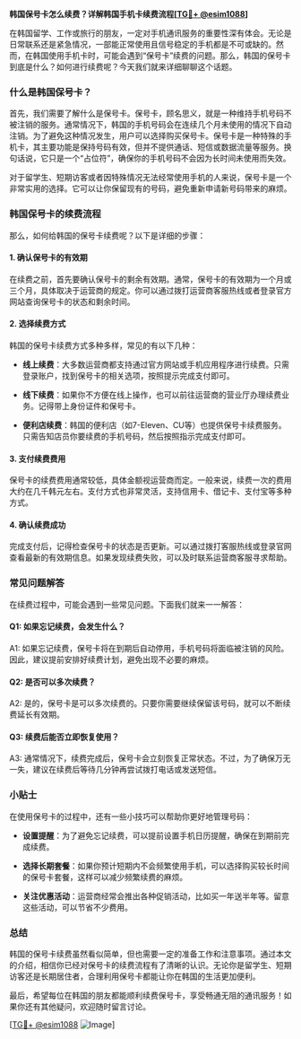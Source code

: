 **韩国保号卡怎么续费？详解韩国手机卡续费流程[[TG💪+ @esim1088](https://t.me/s/esim1088)]**

在韩国留学、工作或旅行的朋友，一定对手机通讯服务的重要性深有体会。无论是日常联系还是紧急情况，一部能正常使用且信号稳定的手机都是不可或缺的。然而，在韩国使用手机卡时，可能会遇到“保号卡”续费的问题。那么，韩国的保号卡到底是什么？如何进行续费呢？今天我们就来详细聊聊这个话题。

### 什么是韩国保号卡？

首先，我们需要了解什么是保号卡。保号卡，顾名思义，就是一种维持手机号码不被注销的服务。通常情况下，韩国的手机号码会在连续几个月未使用的情况下自动注销。为了避免这种情况发生，用户可以选择购买保号卡。保号卡是一种特殊的手机卡，其主要功能是保持号码有效，但并不提供通话、短信或数据流量等服务。换句话说，它只是一个“占位符”，确保你的手机号码不会因为长时间未使用而失效。

对于留学生、短期访客或者因特殊情况无法经常使用手机的人来说，保号卡是一个非常实用的选择。它可以让你保留现有的号码，避免重新申请新号码带来的麻烦。

### 韩国保号卡的续费流程

那么，如何给韩国的保号卡续费呢？以下是详细的步骤：

#### 1. 确认保号卡的有效期

在续费之前，首先要确认保号卡的剩余有效期。通常，保号卡的有效期为一个月或三个月，具体取决于运营商的规定。你可以通过拨打运营商客服热线或者登录官方网站查询保号卡的状态和剩余时间。

#### 2. 选择续费方式

韩国的保号卡续费方式多种多样，常见的有以下几种：

- **线上续费**：大多数运营商都支持通过官方网站或手机应用程序进行续费。只需登录账户，找到保号卡的相关选项，按照提示完成支付即可。
  
- **线下续费**：如果你不方便在线上操作，也可以前往运营商的营业厅办理续费业务。记得带上身份证件和保号卡。

- **便利店续费**：韩国的便利店（如7-Eleven、CU等）也提供保号卡续费服务。只需告知店员你要续费的手机号码，然后按照指示完成支付即可。

#### 3. 支付续费费用

保号卡的续费费用通常较低，具体金额视运营商而定。一般来说，续费一次的费用大约在几千韩元左右。支付方式也非常灵活，支持信用卡、借记卡、支付宝等多种方式。

#### 4. 确认续费成功

完成支付后，记得检查保号卡的状态是否更新。可以通过拨打客服热线或登录官网查看最新的有效期信息。如果发现续费失败，可以及时联系运营商客服寻求帮助。

### 常见问题解答

在续费过程中，可能会遇到一些常见问题。下面我们就来一一解答：

#### Q1: 如果忘记续费，会发生什么？

A1: 如果忘记续费，保号卡将在到期后自动停用，手机号码将面临被注销的风险。因此，建议提前安排好续费计划，避免出现不必要的麻烦。

#### Q2: 是否可以多次续费？

A2: 是的，保号卡是可以多次续费的。只要你需要继续保留该号码，就可以不断续费延长有效期。

#### Q3: 续费后能否立即恢复使用？

A3: 通常情况下，续费完成后，保号卡会立刻恢复正常状态。不过，为了确保万无一失，建议在续费后等待几分钟再尝试拨打电话或发送短信。

### 小贴士

在使用保号卡的过程中，还有一些小技巧可以帮助你更好地管理号码：

- **设置提醒**：为了避免忘记续费，可以提前设置手机日历提醒，确保在到期前完成续费。
  
- **选择长期套餐**：如果你预计短期内不会频繁使用手机，可以选择购买较长时间的保号卡套餐，这样可以减少频繁续费的麻烦。

- **关注优惠活动**：运营商经常会推出各种促销活动，比如买一年送半年等。留意这些活动，可以节省不少费用。

### 总结

韩国的保号卡续费虽然看似简单，但也需要一定的准备工作和注意事项。通过本文的介绍，相信你已经对保号卡的续费流程有了清晰的认识。无论你是留学生、短期访客还是长期居住者，合理利用保号卡都能让你在韩国的生活更加便利。

最后，希望每位在韩国的朋友都能顺利续费保号卡，享受畅通无阻的通讯服务！如果你还有其他疑问，欢迎随时留言讨论。

[[TG💪+ @esim1088](https://t.me/s/esim1088) ![Image](https://i.postimg.cc/4NQfJmqS/Snipaste-2025-05-13-00-14-12.png)]